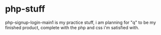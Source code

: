 # php-stuff

php-signup-login-main1 is my practice stuff, i am planning for "q" to be my finished product, complete with the php and css i'm satisfied with.